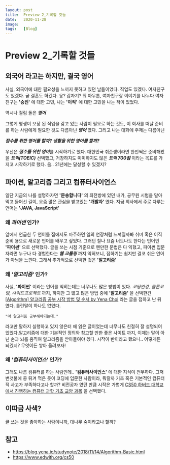 ```yaml
---
layout: post
title:  Preview 2_기록할 것들
date:   2020-11-28
image:  
tags:   [Blog]
---
```


# Preview 2_기록할 것들

## 외국어 라고는 하지만, 결국 영어

사실, 외국어에 대한 필요성을 느끼지 못하고 있던 날들이었다. 직업도 있겠다. 여자친구도 있겠다. 곧 결혼도 하겠다. 응? 갑자기? 뭐 아무튼, 여자친구랑 이야기를 나누다 여자친구는 **'승진'** 에 대한 고민, 나는 **'이직'** 에 대한 고민을 나눈 적이 있었다.

역시나 걸림 돌은 ***영어***

그렇게 평생이 보장 된 직업을 갖고 있는 사람이 필요로 하는 것도, 이 회사를 떠날 준비를 하는 사람에게 필요한 것도 다름아닌 ***영어*** 였다. 그리고 나눈 대화에 주제는 다름아닌

***점수를 위한 영어를 할까? 생활을 위한 영어를 할까?***

우선은 ***점수를 위한 영어***를 시작하기로 했다. 대한민국 취준생이라면 한번씩은 준비해봤을 ***토익(TOEIC)*** 선택했고, 거창하지도 미미하지도 않은 ***토익 700점*** 이라는 목표를 가지고 시작하기로 했다. 음.. 21년에는 달성할 수 있겠지?

## 파이썬, 알고리즘 그리고 컴퓨터사이언스

일단 지금의 나를 설명하자면 **'문송합니다'** 의 최전방에 있던 내가, 공무원 시험을 말아먹고 들어선 길이, 요즘 많은 관심을 받고있는 **'개발자'** 였다. 지금 회사에서 주로 다루는 언어는 **'JAVA, JavaScript'**

### 왜 *파이썬* 인가?

앞에서 언급한 두 언어를 집에서도 마주하면 일의 연장처럼 느껴질까봐 취미 혹은 이직준비 용으로 새로운 언어를 배우고 싶었다. 그러던 찰나 요즘 너도나도 한다는 언어인 **'파이썬'** 으로 선택했다. 글을 쓰는 시점 기준으로 왠만한 문법은 다 익혔고, 파이썬 입문자라면 누구나 다 경헙한다는 ***웹 크롤링*** 까지 익혀보니, 접하기는 쉽지만 결코 쉬운 언어가 아님을 느낀다. 그래서 추가적으로 선택한 것은 **'알고리즘'**

### 왜 *'알고리즘'* 인가?

사실, **'파이썬'** 이라는 언어를 익히는데는 너무나도 많은 방법이 있다. *코딩인강, 클론코딩, 사이드프로젝트* 까지, 하지만 그 많고 많은 방법 중에 **'알고리즘'** 을 선택한건  [[Algorithm] 알고리즘 공부 시작 방법 및 순서 by Yena Choi](https://blog.yena.io/studynote/2018/11/14/Algorithm-Basic.html) 라는 글을 접하고 난 뒤였다. 틀린말이 하나도 없었다.

``` "아 알고리즘 공부해야되는데." ```

라고만 말하지 실행하고 있지 않은터 에 읽은 글이었는데 너무나도 친절히 잘 설명되어 있었다.알고리즘에 대한 기본적인 정의와 참고할 만한 좋은 사이트 까지, 이제는 말이 아닌 손과 뇌를 움직여 알고리즘을 받아들여야 겠다. 시작이 반이라고 했으니.. 어떻게든 되겠지? 무엇이든 쌓아 올려보자!

### 왜 *'컴퓨터사이언스'* 인가?

그래도 나름 컴퓨터를 하는 사람인데.. **'컴퓨터사이언스'** 에 대한 지식이 전무하다. 그저 번갯불에 콩 튀겨 먹은 듯이 코딩에 입문한 사람이라, 뭐랄까 기초 혹은 기본적인 컴퓨터적 사고가 부족하다고나 할까? 비전공자 였던 만큼 시작은 가볍게 [CS50 하버드 대학교에서 진행하는 컴퓨터 과학 기초 교양 과목](https://www.edwith.org/cs50) 을 선택했다.

## 이따금 사색?

글 쓰는 것을 좋아하는 사람이니까, 대나무 숲이라고나 할까?

## 참고

* <https://blog.yena.io/studynote/2018/11/14/Algorithm-Basic.html>
* <https://www.edwith.org/cs50>
  